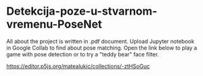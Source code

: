 # Detekcija-poze-u-stvarnom-vremenu-PoseNet


All about the project is written in .pdf document. 
Upload Jupyter notebook in Google Collab to find about pose matching.
Open the link below to play a game with pose detection or to try a "teddy bear" face filter.

https://editor.p5js.org/matealukic/collections/-ztHSoGuc
